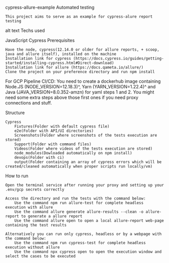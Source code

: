 cypress-allure-example
Automated testing

    This project aims to serve as an example for cypress-alure report testing

alt text
Techs used

JavaScript Cypress
Prerequisites

    Have the node, cypress(12.14.0 or older for allure reports, + scoop, java and allure itself), installed on the machine
    Installation link for cypress (https://docs.cypress.io/guides/getting-started/installing-cypress.html#Direct-download)
    Installation link for allure (https://docs.qameta.io/allure/)
    Clone the project on your preference directory and run npm install

For GCP Pipeline CI/CD:
    You need to create a dockerhub image containing Node.JS (NODE_VERSION=12.18.3)^, Yarn (YARN_VERSION=1.22.4)^ and Java (JAVA_VERSION=8.0.352-amzn) for yaml steps 1 and 2.
    You might need some extra steps above those first ones if you need proxy connections and stuff.

Structure

    Cypress
        Fixtures(Folder with default cypress file)
        e2e(Folder with API/UI directories)
        Screenshots(Folder where screenshots of the tests execution are stored)
        Support(Folder with command files)
        Videos(Folder where videos of the tests execution are stored)
        node_modules(Dowloaded automatically on npm install)
        devops(Folder with ci)
        output(Folder containing an array of cypress errors which will be created/cleaned automatically when proper scripts run locally/vm)

How to run

    Open the terminal service after running your proxy and setting up your .env/gcp secrets correctly

    Access the directory and run the tests with the command below:
        Use the command npm run allure-test for complete headless execution with allure
        Use the command allure generate allure-results --clean -o allure-report to generate a allure report
        Use the command allure open to open a local allure-report web-page containing the test results

    Alternatively you can run only cypress, headless or by a webpage with the command below:
        Use the command npm run cypress-test for complete headless execution without allure
        Use the command npx cypress open to open the execution window and select the cases to be executed
